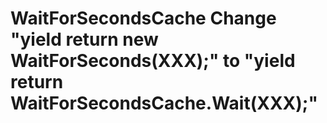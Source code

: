 # WaitForSecondsCache Change "yield return new WaitForSeconds(XXX);" to "yield return WaitForSecondsCache.Wait(XXX);"
